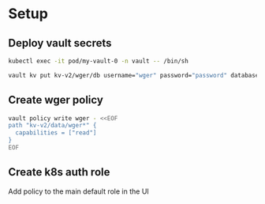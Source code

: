 # Setup

## Deploy vault secrets

```bash
kubectl exec -it pod/my-vault-0 -n vault -- /bin/sh
```

```bash
vault kv put kv-v2/wger/db username="wger" password="password" database_name="wger" database_host="my-postgresql-wger-rw.database.svc.cluster.local"
```

## Create wger policy

```bash
vault policy write wger - <<EOF
path "kv-v2/data/wger*" {
  capabilities = ["read"]
}
EOF
```

## Create k8s auth role

Add policy to the main default role in the UI
